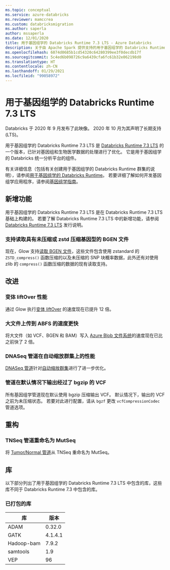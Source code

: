 ```yaml
---
ms.topic: conceptual
ms.service: azure-databricks
ms.reviewer: mamccrea
ms.custom: databricksmigration
ms.author: saperla
author: mssaperla
ms.date: 12/01/2020
title: 用于基因组学的 Databricks Runtime 7.3 LTS - Azure Databricks
description: 关于由 Apache Spark 提供支持的用于基因组学的 Databricks Runtime 7.3 LTS 的发行说明。
ms.openlocfilehash: 6074d0685b1cd54320c64280399ee3f0decdb17f
ms.sourcegitcommit: 5c4ed6b098726c9a6439cfa6fc61b32e062198d0
ms.translationtype: HT
ms.contentlocale: zh-CN
ms.lasthandoff: 01/29/2021
ms.locfileid: "99058972"
---
```

# <a name="databricks-runtime-73-lts-for-genomics"></a>用于基因组学的 Databricks Runtime 7.3 LTS

Databricks 于 2020 年 9 月发布了此映像。 2020 年 10 月为其声明了长期支持 (LTS)。

用于基因组学的 Databricks Runtime 7.3 LTS 是 [Databricks Runtime 7.3 LTS](7.3.md) 的一个版本，已针对基因组和生物医学数据的处理进行了优化。 它是用于基因组学的 Databricks 统一分析平台的组件。

有关详细信息（包括有关创建用于基因组学的 Databricks Runtime 群集的说明），请参阅[用于基因组学的 Databricks Runtime](../../runtime/genomicsruntime.md#dbr-genomics)。 若要详细了解如何开发基因组学应用程序，请参阅[基因组学指南](../../applications/genomics/index.md)。

## <a name="new-features"></a>新增功能

用于基因组学的 Databricks Runtime 7.3 LTS 是在 Databricks Runtime 7.3 LTS 基础上构建的。 若要了解 Databricks Runtime 7.3 LTS 中的新增功能，请参阅 [Databricks Runtime 7.3 LTS](7.3.md) 发行说明。

### <a name="support-for-reading-bgen-files-with-uncompressed-or-zstd-compressed-genotypes"></a>支持读取具有未压缩或 zstd 压缩基因型的 BGEN 文件

现在，Glow 支持[读取 BGEN 文件](https://glow.readthedocs.io/en/latest/etl/variant-data.html#bgen)，这些文件包含使用 zstandard 的 ``ZSTD_compress()`` 函数压缩的以及未压缩的 SNP 块概率数据，此外还有对使用 zlib 的 ``compress()`` 函数压缩的数据的现有读取支持。

## <a name="improvements"></a>改进

### <a name="variant-liftover-performance"></a>变体 liftOver 性能

通过 Glow 执行[变体 liftOver](https://glow.readthedocs.io/en/latest/etl/lift-over.html#variant-liftover) 的速度现在已提升 12 倍。

### <a name="faster-big-file-upload-to-abfs"></a>大文件上传到 ABFS 的速度更快

将大文件（如 VCF、BGEN 和 BAM）写入 [Azure Blob 文件系统](/storage/blobs/data-lake-storage-abfs-driver)的速度现在已比之前快了 2 倍。

### <a name="performance-of-dnaseq-pipeline-on-autoscaling-clusters"></a>DNASeq 管道在自动缩放群集上的性能

[DNASeq 管道](../../applications/genomics/secondary/dnaseq-pipeline.md)针对[自动缩放群集](../../clusters/configure.md#autoscaling)进行了进一步优化。

### <a name="pipelines-output-bgzipped-vcfs-by-default"></a>管道在默认情况下输出经过了 bgzip 的 VCF

所有基因组学管道现在默认使用 bgzip 压缩输出 VCF。 默认情况下，输出的 VCF 之前为未压缩状态。 若要对此进行配置，请从 `bgzf` 更改 `vcfCompressionCodec` 管道选项。

## <a name="refactors"></a>重构

### <a name="tnseq-pipeline-renamed-to-mutseq"></a>TNSeq 管道重命名为 MutSeq

将 [Tumor/Normal 管道](../../applications/genomics/secondary/tumor-normal-pipeline.md)从 TNSeq 重命名为 MutSeq。

## <a name="libraries"></a>库

以下部分列出了用于基因组学的 Databricks Runtime 7.3 LTS 中包含的库，这些库不同于 Databricks Runtime 7.3 中包含的库。

### <a name="packaged-libraries"></a>已打包的库

| 库                                            | 版本                                            |
|----------------------------------------------------|----------------------------------------------------|
| ADAM                                               | 0.32.0                                             |
| GATK                                               | 4.1.4.1                                            |
| Hadoop-bam                                         | 7.9.2                                              |
| samtools                                           | 1.9                                                |
| VEP                                                | 96                                                 |